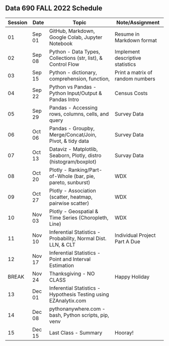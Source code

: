 
## Data 690 FALL 2022 Schedule

Session | Date   | Topic                                                               | Note/Assignment
--------|--------| --------------------------------------------------------------------|-----------
01      | Sep 01 | GitHub, Markdown, Google Colab, Jupyter Notebook                    | Resume in Markdown format
02      | Sep 08 | Python - Data Types, Collections (str, list), & Control Flow        | Implement descriptive statistics 
03      | Sep 15 | Python - dictionary, comprehension, function,                       | Print a matrix of random numbers
04      | Sep 22 | Python vs Pandas - Python Input/Output & Pandas Intro               | Census Costs 
05      | Sep 29 | Pandas - Accessing rows, columns, cells, and query                  | Survey Data
06      | Oct 06 | Pandas - Groupby, Merge/Concat/Join, Pivot, & tidy data             | Survey Data
07      | Oct 13 | Dataviz - Matplotlib, Seaborn, Plotly, distro (histogram/boxplot)   | Survay Data
08      | Oct 20 | Plotly - Ranking/Part-of-Whole (bar, pie, pareto, sunburst)         | WDX
09      | Oct 27 | Plotly - Association (scatter, heatmap, pairwise scatter)           | WDX
10      | Nov 03 | Plotly - Geospatial & Time Series (Choropleth, Line)                | WDX
11      | Nov 10 | Inferential Statistics - Probability, Normal Dist. LLN, & CLT       | Individual Project Part A Due
12      | Nov 17 | Inferential Statistics - Point and Interval Estimation              | 
BREAK   | Nov 24 | Thanksgiving - NO CLASS                                             | Happy Holiday
13      | Dec 01 | Inferential Statistics - Hypothesis Testing using EZAnalytix.com    | 
14      | Dec 08 | pythonanywhere.com - bash, Python scripts, pip, venv                |                               | 
15      | Dec 15 | Last Class - Summary                                                | Hooray! 
